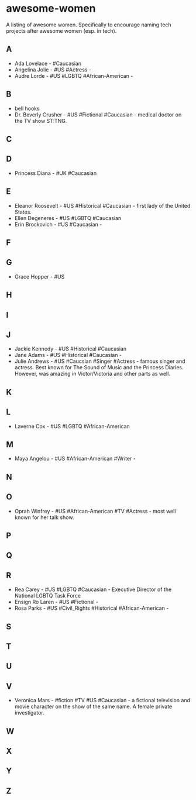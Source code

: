 # awesome-women
A listing of awesome women. Specifically to encourage naming tech projects after awesome women (esp. in tech).

## A

* Ada Lovelace - #Caucasian
* Angelina Jolie - #US #Actress - 
* Audre Lorde - #US #LGBTQ #African-American - 

## B

* bell hooks
* Dr. Beverly Crusher - #US #Fictional #Caucasian - medical doctor on the TV show ST:TNG.

## C

## D

* Princess Diana - #UK #Caucasian

## E

* Eleanor Roosevelt - #US #Historical #Caucasian - first lady of the United States.
* Ellen Degeneres - #US #LGBTQ #Caucasian 
* Erin Brockovich - #US #Caucasian - 

## F

## G

* Grace Hopper - #US 

## H

## I

## J

* Jackie Kennedy - #US #Historical #Caucasian
* Jane Adams - #US #Historical #Caucasian -
* Julie Andrews - #US #Caucsian #Singer #Actress - famous singer and actress. Best known for The Sound of Music and the Princess Diaries. However, was amazing in Victor/Victoria and other parts as well.

## K

## L

* Laverne Cox - #US #LGBTQ #African-American

## M

* Maya Angelou - #US #African-American #Writer - 

## N

## O

* Oprah Winfrey - #US #African-American #TV #Actress - most well known for her talk show.

## P

## Q

## R

* Rea Carey - #US #LGBTQ #Caucasian - Executive Director of the National LGBTQ Task Force
* Ensign Ro Laren - #US #Fictional - 
* Rosa Parks - #US #Civil_Rights #Historical #African-American - 

## S

## T

## U

## V

* Veronica Mars - #fiction #TV #US #Caucasian - a fictional television and movie character on the show of the same name. A female private investigator.

## W

## X

## Y

## Z

